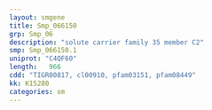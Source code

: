 ```yaml
---
layout: smgene
title: Smp_066150
grp: Smp_06
description: "solute carrier family 35 member C2"
smp: Smp_066150.1
uniprot: "C4QF60"
length:   966
cdd: "TIGR00817, cl00910, pfam03151, pfam08449"
kk: K15280
categories: sm
---
```

